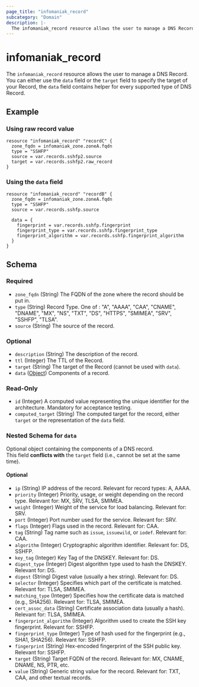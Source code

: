 ```yaml
---
page_title: "infomaniak_record"
subcategory: "Domain"
description: |-
  The infomaniak_record resource allows the user to manage a DNS Record
---
```


# infomaniak_record

The `infomaniak_record` resource allows the user to manage a DNS Record.  
You can either use the `data` field or the `target` field to specify the target of your Record, the `data` field contains helper for every supported type of DNS Record.

## Example

### Using raw record value

```hcl
resource "infomaniak_record" "recordC" {
  zone_fqdn = infomaniak_zone.zoneA.fqdn
  type = "SSHFP"
  source = var.records.sshfp2.source
  target = var.records.sshfp2.raw_record
}
```

### Using the `data` field

```hcl
resource "infomaniak_record" "recordB" {
  zone_fqdn = infomaniak_zone.zoneA.fqdn
  type = "SSHFP"
  source = var.records.sshfp.source

  data = {
    fingerprint = var.records.sshfp.fingerprint
    fingerprint_type = var.records.sshfp.fingerprint_type
    fingerprint_algorithm = var.records.sshfp.fingerprint_algorithm
  }
}
```

## Schema

### Required

- `zone_fqdn` (String) The FQDN of the zone where the record should be put in.
- `type` (String) Record Type. One of : "A", "AAAA", "CAA", "CNAME", "DNAME", "MX", "NS", "TXT", "DS", "HTTPS", "SMIMEA", "SRV", "SSHFP", "TLSA".
- `source` (String) The source of the record.

### Optional

- `description` (String) The description of the record.
- `ttl` (Integer) The TTL of the Record.
- `target` (String) The target of the Record (cannot be used with `data`).
- `data` ([Object](#nested-schema-for-data)) Components of a record.

### Read-Only

- `id` (Integer) A computed value representing the unique identifier for the architecture. Mandatory for acceptance testing.
- `computed_target` (String) The computed target for the record, either `target` or the representation of the `data` field.

### Nested Schema for `data`

Optional object containing the components of a DNS record.  
This field **conflicts with** the `target` field (i.e., cannot be set at the same time).

#### Optional

- `ip` (String) IP address of the record. Relevant for record types: A, AAAA.
- `priority` (Integer) Priority, usage, or weight depending on the record type. Relevant for: MX, SRV, TLSA, SMIMEA.
- `weight` (Integer) Weight of the service for load balancing. Relevant for: SRV.
- `port` (Integer) Port number used for the service. Relevant for: SRV.
- `flags` (Integer) Flags used in the record. Relevant for: CAA.
- `tag` (String) Tag name such as `issue`, `issuewild`, or `iodef`. Relevant for: CAA.
- `algorithm` (Integer) Cryptographic algorithm identifier. Relevant for: DS, SSHFP.
- `key_tag` (Integer) Key Tag of the DNSKEY. Relevant for: DS.
- `digest_type` (Integer) Digest algorithm type used to hash the DNSKEY. Relevant for: DS.
- `digest` (String) Digest value (usually a hex string). Relevant for: DS.
- `selector` (Integer) Specifies which part of the certificate is matched. Relevant for: TLSA, SMIMEA.
- `matching_type` (Integer) Specifies how the certificate data is matched (e.g., SHA256). Relevant for: TLSA, SMIMEA.
- `cert_assoc_data` (String) Certificate association data (usually a hash). Relevant for: TLSA, SMIMEA.
- `fingerprint_algorithm` (Integer) Algorithm used to create the SSH key fingerprint. Relevant for: SSHFP.
- `fingerprint_type` (Integer) Type of hash used for the fingerprint (e.g., SHA1, SHA256). Relevant for: SSHFP.
- `fingerprint` (String) Hex-encoded fingerprint of the SSH public key. Relevant for: SSHFP.
- `target` (String) Target FQDN of the record. Relevant for: MX, CNAME, DNAME, NS, PTR, etc.
- `value` (String) Generic string value for the record. Relevant for: TXT, CAA, and other textual records.
